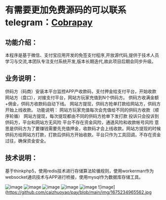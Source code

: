 # 有需要更加免费源码的可以联系telegram：[Cobrapay](https://t.me/Cobrapay)
## 功能介绍：
本程序是基于微信、支付宝应用开发的免签支付程序,开放源代码,提供于技术人员学习与交流,本团队专注支付系统开发,版本长期迭代,故此项目后期会同步升级。
  

## 业务说明：
供码方（码商）安装本平台监控APP产收款码，支付押金给支付平台，开始收款
网站方（盘口），对接支付平台，网站方玩家充值到N个供码方。
供码方收满金额+佣金，供码方收款码自动下线。
网站方提现，供码方抢单打款给网站方，供码方开始上线收款。
功能说明：
网站方玩家充值每次会充值给不同的供码方收款（顺序轮循）
网站方提现，每次提现都由不同的供码方抢单下发打款
投诉只会投诉到供码方，平台和网站方无风险
平台不存在资金风险，通道风险和收款帐号风险
意思是供码方为了要赚钱需要先充值押金，收款码才会上线收款。网站方提现的时候供码方给网站方打款，打款后供码方开始收款。平台只作为工具回调，不存在资金过往，确保资金安全。  

## 技术说明：
基于thinkphp5，使用redis技术进行存储算法轮循规则，使用workerman作为websocket通讯技术与APP进行桥接，使用mysql作为数据库存储工具。

![image](https://github.com/caizhuoyao/pay/blob/main/img/1675234874914.jpg)
![image](https://github.com/caizhuoyao/pay/blob/main/img/1675234897357.jpg)
![image](https://github.com/caizhuoyao/pay/blob/main/img/1675234915726.jpg)
![image](https://github.com/caizhuoyao/pay/blob/main/img/1675234931444.jpg)
![image](https://github.com/caizhuoyao/pay/blob/main/img/1675234947722.jpg)
![image](https://github.com/caizhuoyao/pay/blob/main/img/1675234965562.jpg
